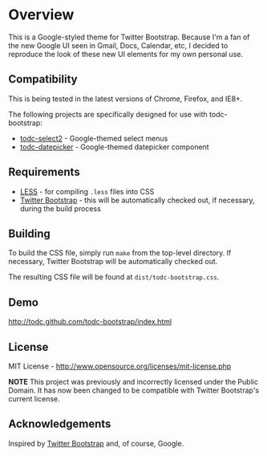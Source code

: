 # Overview #

This is a Google-styled theme for Twitter Bootstrap. Because I'm a fan of the new Google UI seen in Gmail, Docs, Calendar, etc, I decided to reproduce
the look of these new UI elements for my own personal use.

## Compatibility ##

This is being tested in the latest versions of Chrome, Firefox, and IE8+.

The following projects are specifically designed for use with todc-bootstrap:

* [todc-select2](http://github.com/todc/todc-select2) - Google-themed select menus
* [todc-datepicker](http://github.com/todc/todc-datepicker) - Google-themed datepicker component

## Requirements ##

* [LESS](http://lesscss.org) - for compiling `.less` files into CSS
* [Twitter Bootstrap](http://github.com/twitter/bootstrap) - this will be automatically checked out, if necessary, during the build process


## Building ##

To build the CSS file, simply run `make` from the top-level directory. If necessary, Twitter Bootstrap will be automatically checked out.

The resulting CSS file will be found at `dist/todc-bootstrap.css`.


## Demo ##

http://todc.github.com/todc-bootstrap/index.html


## License ##

MIT License - http://www.opensource.org/licenses/mit-license.php

**NOTE** This project was previously and incorrectly licensed under the Public Domain. It has now been changed to be compatible with Twitter Bootstrap's current license.


## Acknowledgements ##

Inspired by [Twitter Bootstrap](http://twitter.github.com/bootstrap/) and, of course, Google.
